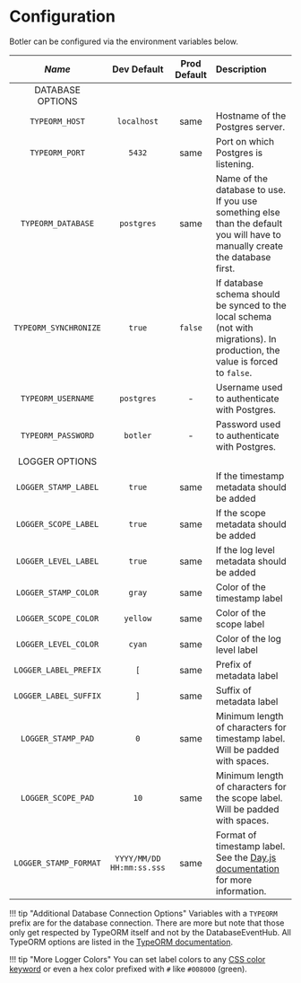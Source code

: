 # Configuration

Botler can be configured via the environment variables below.

<!-- The underscores surrounding "Name" are there to force a certain column with. This should be done via CSS in the future -->
| _________Name_________ |        Dev Default        | Prod Default | Description                                                                                                                   |
| :--------------------: | :-----------------------: | :----------: | :---------------------------------------------------------------------------------------------------------------------------- |
|    DATABASE OPTIONS    |
|     `TYPEORM_HOST`     |        `localhost`        |     same     | Hostname of the Postgres server.                                                                                              |
|     `TYPEORM_PORT`     |          `5432`           |     same     | Port on which Postgres is listening.                                                                                          |
|   `TYPEORM_DATABASE`   |        `postgres`         |     same     | Name of the database to use. If you use something else than the default you will have to manually create the database first.  |
| `TYPEORM_SYNCHRONIZE`  |          `true`           |   `false`    | If database schema should be synced to the local schema (not with migrations). In production, the value is forced to `false`. |
|   `TYPEORM_USERNAME`   |        `postgres`         |      -       | Username used to authenticate with Postgres.                                                                                  |
|   `TYPEORM_PASSWORD`   |         `botler`          |      -       | Password used to authenticate with Postgres.                                                                                  |
|     LOGGER OPTIONS     |
|  `LOGGER_STAMP_LABEL`  |          `true`           |     same     | If the timestamp metadata should be added                                                                                     |
|  `LOGGER_SCOPE_LABEL`  |          `true`           |     same     | If the scope metadata should be added                                                                                         |
|  `LOGGER_LEVEL_LABEL`  |          `true`           |     same     | If the log level metadata should be added                                                                                     |
|  `LOGGER_STAMP_COLOR`  |          `gray`           |     same     | Color of the timestamp label                                                                                                  |
|  `LOGGER_SCOPE_COLOR`  |         `yellow`          |     same     | Color of the scope label                                                                                                      |
|  `LOGGER_LEVEL_COLOR`  |          `cyan`           |     same     | Color of the log level label                                                                                                  |
| `LOGGER_LABEL_PREFIX`  |            `[`            |     same     | Prefix of metadata label                                                                                                      |
| `LOGGER_LABEL_SUFFIX`  |            `]`            |     same     | Suffix of metadata label                                                                                                      |
|   `LOGGER_STAMP_PAD`   |            `0`            |     same     | Minimum length of characters for timestamp label. Will be padded with spaces.                                                 |
|   `LOGGER_SCOPE_PAD`   |           `10`            |     same     | Minimum length of characters for the scope label. Will be padded with spaces.                                                 |
| `LOGGER_STAMP_FORMAT`  | `YYYY/MM/DD HH:mm:ss.sss` |     same     | Format of timestamp label. See the [Day.js documentation](https://day.js.org/docs/en/display/format) for more information.    |

!!! tip "Additional Database Connection Options"
    Variables with a `TYPEORM` prefix are for the database connection. There are more but note that those only get respected by TypeORM itself and not by the DatabaseEventHub.
    All TypeORM options are listed in the [TypeORM documentation](https://github.com/typeorm/typeorm/blob/master/docs/using-ormconfig.md#using-environment-variables).

!!! tip "More Logger Colors"
    You can set label colors to any [CSS color keyword](https://www.w3.org/wiki/CSS/Properties/color/keywords)
    or even a hex color prefixed with `#` like `#008000` (green).
